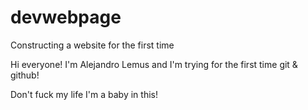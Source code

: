 # devwebpage
Constructing a website for the first time

Hi everyone!
I'm Alejandro Lemus and I'm trying for the first time git & github!

Don't fuck my life I'm a baby in this!
